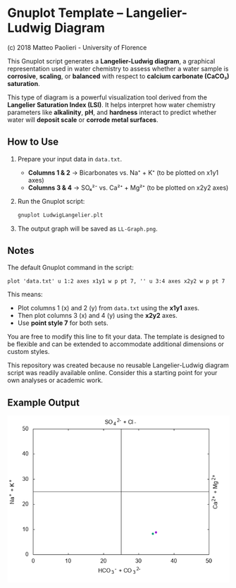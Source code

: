 # Gnuplot Template – Langelier-Ludwig Diagram

(c) 2018 Matteo Paolieri - University of Florence

This Gnuplot script generates a **Langelier-Ludwig diagram**, a graphical representation used in water chemistry to assess whether a water sample is **corrosive**, **scaling**, or **balanced** with respect to **calcium carbonate (CaCO₃) saturation**.

This type of diagram is a powerful visualization tool derived from the **Langelier Saturation Index (LSI)**. It helps interpret how water chemistry parameters like **alkalinity**, **pH**, and **hardness** interact to predict whether water will **deposit scale** or **corrode metal surfaces**.

## How to Use

1. Prepare your input data in `data.txt`.
    - **Columns 1 & 2** → Bicarbonates vs. Na⁺ + K⁺ (to be plotted on x1y1 axes)
    - **Columns 3 & 4** → SO₄²⁻ vs. Ca²⁺ + Mg²⁺ (to be plotted on x2y2 axes)

2. Run the Gnuplot script:

   ```bash
   gnuplot LudwigLangelier.plt
   ```

3. The output graph will be saved as `LL-Graph.png`.

## Notes

The default Gnuplot command in the script:

```gnuplot
plot 'data.txt' u 1:2 axes x1y1 w p pt 7, '' u 3:4 axes x2y2 w p pt 7
```

This means:
- Plot columns 1 (x) and 2 (y) from `data.txt` using the **x1y1** axes.
- Then plot columns 3 (x) and 4 (y) using the **x2y2** axes.
- Use **point style 7** for both sets.

You are free to modify this line to fit your data. The template is designed to be flexible and can be extended to accommodate additional dimensions or custom styles.

This repository was created because no reusable Langelier-Ludwig diagram script was readily available online. Consider this a starting point for your own analyses or academic work.

## Example Output

![Langelier-Ludwig Graph Example](LL-Graph.png)
